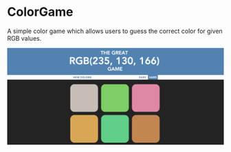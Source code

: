 # ColorGame
A simple color game which allows users to guess the correct color for given RGB values.

![screenshot](Images/Image.png)
